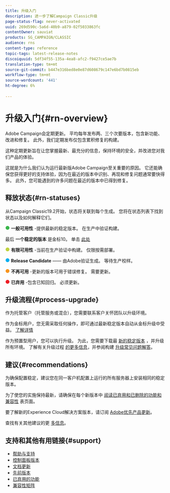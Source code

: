 ```yaml
---
title: 升级入门
description: 进一步了解Campaign Classic升级
page-status-flag: never-activated
uuid: 269d590c-5a6d-40b9-a879-02f5033863fc
contentOwner: sauviat
products: SG_CAMPAIGN/CLASSIC
audience: rns
content-type: reference
topic-tags: latest-release-notes
discoiquuid: 5df34f55-135a-4ea8-afc2-f9427ce5ae7b
translation-type: tm+mt
source-git-commit: b447e316bed8e0e87d608679c147e6bd7b0815eb
workflow-type: tm+mt
source-wordcount: '441'
ht-degree: 6%

---
```



# 升级入门{#rn-overview}

Adobe Campaign会定期更新。 平均每年发布两、三个次要版本，包含新功能、改进和修复。 此外，我们定期发布仅包含累积修复的构建。

这种定期更新旨在让您掌握最新、最充分的信息，保持环境的安全，并改进您对我们产品的体验。

这就是为什么我们认为运行最新版Adobe Campaign至关重要的原因。 它还能确保您获得更好的支持体验，因为在最近的版本中识别、再现和修复问题通常要快得多。 此外，您可能遇到的许多问题在最近的版本中已得到修复。

## 释放状态{#rn-statuses}

从Campaign Classic19.2开始，状态将关联到每个生成。 您将在状态列表下找到状态以及如何解释它们。

![](assets/do-not-localize/green3.png) **一般可用性** -提供最新的稳定版本。 在生产中验证构建。

最后 **一个稳定的版本** 是金标10。 单击 [此处](../../rn/using/gold-standard.md#gs-10)

![](assets/do-not-localize/limited3.png) **有限可用性** -当前在生产验证中构建。 仅限按需部署。

![](assets/do-not-localize/blue3.png) **Release Candidate** —— 由Adobe验证生成。 等待生产校样。

![](assets/do-not-localize/orange3.png) **不再可用** -更新的版本可用于错误修复。 需要更新。

![](assets/do-not-localize/red3.png) **已弃用** -包含已知回归。 必须更新。

## 升级流程{#process-upgrade}

作为托管客户（托管服务或混合），您需要联系客户关怀团队以升级环境。

作为金标用户，您无需采取任何操作，即可通过最新稳定版本自动从金标升级中受益。 [了解详情](https://helpx.adobe.com/campaign/kb/gold-standard.html#gs-10)

作为预置型用户，您可以执行升级。 为此，您需要下载最 [新的稳定版本](https://experience.adobe.com/#/downloads/content/software-distribution/en/campaign.html) ，并升级所有环境。 了解有关升级过程 [的更多信息](https://helpx.adobe.com/cn/campaign/kb/acc-build-upgrade.html)，并参阅构建 [升级常见问题解答](https://helpx.adobe.com/cn/campaign/kb/build-upgrade-faq.html)。

## 建议{#recommendations}

为确保配置稳定，建议您在同一客户机配置上运行的所有服务器上安装相同的稳定版本。

为了使您的实施保持最新，请确保在每个新版本中 [阅读已弃用和已删除的功能](../../rn/using/deprecated-features.md)[和兼容性](../../rn/using/compatibility-matrix.md) 表页面。

要了解新的Experience Cloud解决方案版本，请订阅 [Adobe优先产品更新](https://www.adobe.com/subscription/priority-product-update.html)。

查找有关其他建议的更 [多信息](https://helpx.adobe.com/campaign/kb/acc-build-upgrade.html#Recommendations)。

## 支持和其他有用链接{#support}

* [帮助与支持](https://helpx.adobe.com/campaign/kb/ac-support.html#acc-support)
* [控制面板版本](https://docs.adobe.com/content/help/zh-Hans/control-panel/using/release-notes.html)
* [文档更新](../../rn/using/documentation-updates.md)
* [先前版本](../../rn/using/release--20-1.md)
* [已弃用的功能](../../rn/using/deprecated-features.md)
* [兼容性矩阵](../../rn/using/compatibility-matrix.md)

